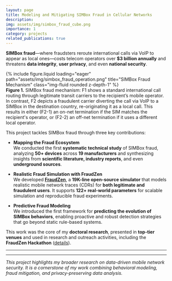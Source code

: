 ```yaml
---
layout: page
title: Modeling and Mitigating SIMBox Fraud in Cellular Networks
description: 
img: assets/img/simbox_fraud_cube.png
importance: 1
category: projects
related_publications: true
---
```





**SIMBox fraud**—where fraudsters reroute international calls via VoIP to appear as local ones—costs telecom operators over **$3 billion annually** and threatens **data integrity**, **user privacy**, and even **national security**.

<div class="row justify-content-center">
  <div class="col-sm-8 mt-3 mt-md-0 text-center">
    <div style="max-width: 100%;">
      {% include figure.liquid loading="eager" path="assets/img/simbox_fraud_operation.png" title="SIMBox Fraud Mechanism" class="img-fluid rounded z-depth-1" %}
    </div>
  </div>
</div>
<div class="caption text-center">
  <strong>Figure 1.</strong> SIMBox fraud mechanism: F1 shows a standard international call routing through legitimate transit carriers to the recipient’s mobile operator. In contrast, F2 depicts a fraudulent carrier diverting the call via VoIP to a SIMBox in the destination country, re-originating it as a local call. This results in either (F2-1) an on-net termination if the SIM matches the recipient's operator, or (F2-2) an off-net termination if it uses a different local operator.
</div>



This project tackles SIMBox fraud through three key contributions:

- **Mapping the Fraud Ecosystem**  
  We conducted the first **systematic technical study** of SIMBox fraud, analyzing **50+ devices** across **19 manufacturers** and synthesizing insights from **scientific literature, industry reports**, and even **underground sources**.

- **Realistic Fraud Simulation with FraudZen**  
  We developed [**FraudZen**](https://gitlab.inria.fr/simbox-fraud-mitigation/fraudzen), a **19K-line open-source simulator** that models realistic mobile network traces (CDRs) for **both legitimate and fraudulent users**. It supports **122+ real-world parameters** for scalable simulation and reproducible fraud experiments.

- **Predictive Fraud Modeling**  
  We introduced the first framework for **predicting the evolution of SIMBox behaviors**, enabling proactive and robust detection strategies that go beyond static rule-based systems.

This work was the core of my **doctoral research**, presented in **top-tier venues** and used in research and outreach activities, including the **FraudZen Hackathon** ([details](https://aj-kouam.github.io/fraudzen-hackathon/)).

---

<!-- ### 📝 References

- [Kouam et al., *IEEE Communications Surveys and Tutorials*, 2021](https://hal.science/hal-03473114)  
- [Kouam et al., *ACM CoNEXT Student Workshop*, 2022](https://hal.science/hal-03838853)  
- [Kouam et al., *ACM AsiaCCS*, 2024 (to appear)](https://hal.science/hal-04554809)  
- [FraudZen GitLab Repository](https://gitlab.inria.fr/simbox-fraud-mitigation/fraudzen)  
- [FraudZen Software Entry on INRIA BIL](https://bil.inria.fr/fr/software/view/4029/tab) -->

---

*This project highlights my broader research on data-driven mobile network security. It is a cornerstone of my work combining behavioral modeling, fraud mitigation, and privacy-preserving data analysis.*



